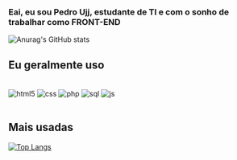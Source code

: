 ###    Eai, eu sou Pedro Ujj, estudante de TI e com o sonho de trabalhar como FRONT-END 

![Anurag's GitHub stats](https://github-readme-stats.vercel.app/api?username=ujjpedro&show_icons=true&theme=chartreuse-dark)

## Eu geralmente uso 
<div style="display: inline_block"></br>
<img align="center" alt="html5" src="https://img.shields.io/badge/HTML5-E34F26?style=for-the-badge&logo=html5&logoColor=white">
<img align="center" alt="css" src="https://img.shields.io/badge/CSS3-1572B6?style=for-the-badge&logo=css3&logoColor=white">
<img align="center" alt="php" src="https://img.shields.io/badge/PHP-777BB4?style=for-the-badge&logo=php&logoColor=white">
<img align="center" alt="sql" src="https://img.shields.io/badge/MySQL-00000F?style=for-the-badge&logo=mysql&logoColor=white">
<img align="center" alt="js" src="https://img.shields.io/badge/JS-FFD600?style=for-the-badge&logo=js&logoColor=white">
</div></br>

## Mais usadas
[![Top Langs](https://github-readme-stats.vercel.app/api/top-langs/?username=ujjpedro&layout=compact)](https://github.com/ujjpedro/github-readme-stats)
